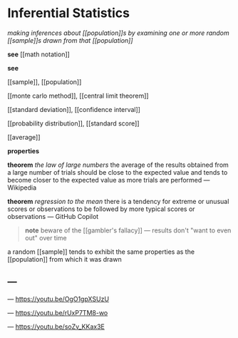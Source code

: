 # Inferential Statistics

_making inferences about [[population]]s by examining one or more random [[sample]]s drawn from that [[population]]_

**see** [[math notation]]

**see**

[[sample]], [[population]]

[[monte carlo method]], [[central limit theorem]]

[[standard deviation]], [[confidence interval]]

[[probability distribution]], [[standard score]]

[[average]]

**properties**

**theorem** _the law of large numbers_ the average of the results obtained from a large number of trials should be close to the expected value and tends to become closer to the expected value as more trials are performed &mdash; Wikipedia

**theorem** _regression to the mean_ there is a tendency for extreme or unusual scores or observations to be followed by more typical scores or observations &mdash; GitHub Copilot

> **note** beware of the [[gambler's fallacy]] &mdash; results don't "want to even out" over time

a random [[sample]] tends to exhibit the same properties as the [[population]] from which it was drawn

## &mdash;

&mdash; <https://youtu.be/OgO1gpXSUzU>

&mdash; <https://youtu.be/rUxP7TM8-wo>

&mdash; <https://youtu.be/soZv_KKax3E>
